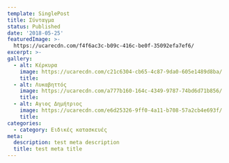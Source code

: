 ```yaml
---
template: SinglePost
title: Σύνταγμα
status: Published
date: '2018-05-25'
featuredImage: >-
  https://ucarecdn.com/f4f6ac3c-b09c-416c-be0f-35092efa7ef6/
excerpt: >-
gallery:
  - alt: Κέρκυρα
    image: https://ucarecdn.com/c21c6304-cb65-4c87-9da0-605e1489d8ba/
    title:
  - alt: Λυκαβηττός
    image: https://ucarecdn.com/a777b160-164c-4349-9787-74bd6d71b856/
    title:
  - alt: Αγιος Δημήτριος
    image: https://ucarecdn.com/e6d25326-9ff0-4a11-b708-57a2cb4e693f/
    title:
categories:
  - category: Ειδικές κατασκευές
meta:
  description: test meta description
  title: test meta title
---
```

